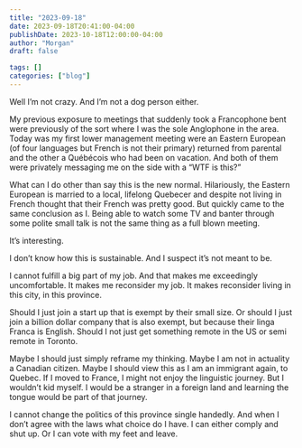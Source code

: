 ```yaml
---
title: "2023-09-18"
date: 2023-09-18T20:41:00-04:00
publishDate: 2023-10-18T12:00:00-04:00
author: "Morgan"
draft: false

tags: []
categories: ["blog"]
---
```


Well I’m not crazy. And I’m not a dog person either.

My previous exposure to meetings that suddenly took a Francophone bent were previously of the sort where I was the sole Anglophone in the area. Today was my first lower management meeting were an Eastern European (of four languages but French is not their primary) returned from parental and the other a Québécois who had been on vacation. And both of them were privately messaging me on the side with a “WTF is this?”

What can I do other than say this is the new normal. Hilariously, the Eastern European is married to a local, lifelong Quebecer and despite not living in French thought that their French was pretty good. But quickly came to the same conclusion as I. Being able to watch some TV and banter through some polite small talk is not the same thing as a full blown meeting.

It’s interesting.

I don’t know how this is sustainable. And I suspect it’s not meant to be.

I cannot fulfill a big part of my job. And that makes me exceedingly uncomfortable. It makes me reconsider my job. It makes reconsider living in this city, in this province.

Should I just join a start up that is exempt by their small size. Or should I just join a billion dollar company that is also exempt, but because their linga Franca is English. Should I not just get something remote in the US or semi remote in Toronto.

Maybe I should just simply reframe my thinking. Maybe I am not in actuality a Canadian citizen. Maybe I should view this as I am an immigrant again, to Quebec. If I moved to France, I might not enjoy the linguistic journey. But I wouldn’t kid myself. I would be a stranger in a foreign land and learning the tongue would be part of that journey.

I cannot change the politics of this province single handedly. And when I don’t agree with the laws what choice do I have. I can either comply and shut up. Or I can vote with my feet and leave.
